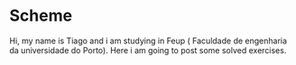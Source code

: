 Scheme
======
Hi, my name is Tiago and i am studying in Feup ( Faculdade de engenharia da universidade do Porto).
Here i am going to post some solved exercises. 
